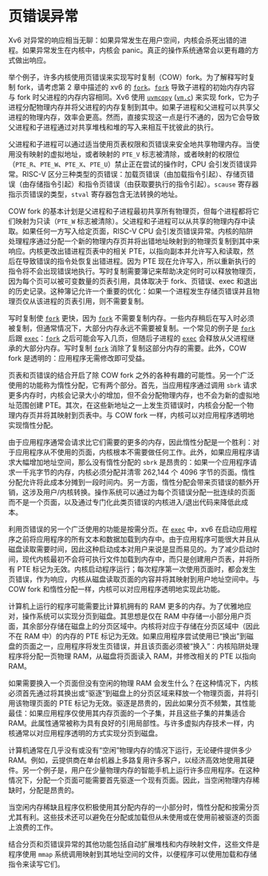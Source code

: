 # 页错误异常

Xv6 对异常的响应相当无聊：如果异常发生在用户空间，内核会杀死出错的进程。如果异常发生在内核中，内核会 panic。真正的操作系统通常会以更有趣的方式做出响应。

举个例子，许多内核使用页错误来实现写时复制（COW）fork。为了解释写时复制 fork，请考虑第 2 章中描述的 xv6 的 [`fork`](/source/xv6-riscv/user/user.h.md)。[`fork`](/source/xv6-riscv/user/user.h.md) 导致子进程的初始内存内容与 fork 时父进程的内存内容相同。Xv6 使用 [`uvmcopy`](/source/xv6-riscv/kernel/defs.h.md) ([`vm.c`](/source/xv6-riscv/kernel/vm.c.md)) 来实现 fork，它为子进程分配物理内存并将父进程的内存复制到其中。如果子进程和父进程可以共享父进程的物理内存，效率会更高。然而，直接实现这一点是行不通的，因为它会导致父进程和子进程通过对共享堆栈和堆的写入来相互干扰彼此的执行。

父进程和子进程可以通过适当使用页表权限和页错误来安全地共享物理内存。当使用没有映射的虚拟地址，或者映射的 `PTE_V` 标志被清除，或者映射的权限位（`PTE_R`、`PTE_W`、`PTE_X`、`PTE_U`）禁止正在尝试的操作时，CPU 会引发页错误异常。RISC-V 区分三种类型的页错误：加载页错误（由加载指令引起）、存储页错误（由存储指令引起）和指令页错误（由获取要执行的指令引起）。`scause` 寄存器指示页错误的类型，`stval` 寄存器包含无法转换的地址。

COW fork 的基本计划是父进程和子进程最初共享所有物理页，但每个进程都将它们映射为只读（`PTE_W` 标志被清除）。父进程和子进程可以从共享的物理内存中读取。如果任何一方写入给定页面，RISC-V CPU 会引发页错误异常。内核的陷阱处理程序通过分配一个新的物理内存页并将出错地址映射到的物理页复制到其中来响应。内核更改出错进程页表中的相关 PTE，以指向副本并允许写入和读取，然后在导致错误的指令处恢复出错进程。因为 PTE 现在允许写入，所以重新执行的指令将不会出现错误地执行。写时复制需要簿记来帮助决定何时可以释放物理页，因为每个页可以被可变数量的页表引用，具体取决于 fork、页错误、exec 和退出的历史记录。这种簿记允许一个重要的优化：如果一个进程发生存储页错误并且物理页仅从该进程的页表引用，则不需要复制。

写时复制使 [`fork`](/source/xv6-riscv/user/user.h.md) 更快，因为 [`fork`](/source/xv6-riscv/user/user.h.md) 不需要复制内存。一些内存稍后在写入时必须被复制，但通常情况下，大部分内存永远不需要被复制。一个常见的例子是 [`fork`](/source/xv6-riscv/user/user.h.md) 后跟 [`exec`](/source/xv6-riscv/user/user.h.md)：[`fork`](/source/xv6-riscv/user/user.h.md) 之后可能会写入几页，但随后子进程的 [`exec`](/source/xv6-riscv/user/user.h.md) 会释放从父进程继承的大部分内存。写时复制 [`fork`](/source/xv6-riscv/user/user.h.md) 消除了复制这部分内存的需要。此外，COW fork 是透明的：应用程序无需修改即可受益。

页表和页错误的结合开启了除 COW fork 之外的各种有趣的可能性。另一个广泛使用的功能称为惰性分配，它有两个部分。首先，当应用程序通过调用 `sbrk` 请求更多内存时，内核会记录大小的增加，但不会分配物理内存，也不会为新的虚拟地址范围创建 PTE。其次，在这些新地址之一上发生页错误时，内核会分配一个物理内存页并将其映射到页表中。与 COW fork 一样，内核可以对应用程序透明地实现惰性分配。

由于应用程序通常会请求比它们需要的更多的内存，因此惰性分配是一个胜利：对于应用程序从不使用的页面，内核根本不需要做任何工作。此外，如果应用程序请求大幅增加地址空间，那么没有惰性分配的 `sbrk` 是昂贵的：如果一个应用程序请求一千兆字节的内存，内核必须分配并清零 262,144 个 4096 字节的页面。惰性分配允许将此成本分摊到一段时间内。另一方面，惰性分配会带来页错误的额外开销，这涉及用户/内核转换。操作系统可以通过为每个页错误分配一批连续的页面而不是一个页面，以及通过专门化此类页错误的内核进入/退出代码来降低此成本。

利用页错误的另一个广泛使用的功能是按需分页。在 [`exec`](/source/xv6-riscv/user/user.h.md) 中，xv6 在启动应用程序之前将应用程序的所有文本和数据加载到内存中。由于应用程序可能很大并且从磁盘读取需要时间，因此这种启动成本对用户来说是显而易见的。为了减少启动时间，现代内核最初不会将可执行文件加载到内存中，而只是创建用户页表，并将所有 PTE 标记为无效。内核启动程序运行；每次程序第一次使用页面时，都会发生页错误，作为响应，内核从磁盘读取页面的内容并将其映射到用户地址空间中。与 COW fork 和惰性分配一样，内核可以对应用程序透明地实现此功能。

计算机上运行的程序可能需要比计算机拥有的 RAM 更多的内存。为了优雅地应对，操作系统可以实现分页到磁盘。其思想是仅在 RAM 中存储一小部分用户页面，其余部分存储在磁盘上的分页区域中。内核将对应于存储在分页区域中（因此不在 RAM 中）的内存的 PTE 标记为无效。如果应用程序尝试使用已“换出”到磁盘的页面之一，应用程序将发生页错误，并且该页面必须被“换入”：内核陷阱处理程序将分配一页物理 RAM，从磁盘将页面读入 RAM，并修改相关的 PTE 以指向 RAM。

如果需要换入一个页面但没有空闲的物理 RAM 会发生什么？在这种情况下，内核必须首先通过将其换出或“驱逐”到磁盘上的分页区域来释放一个物理页面，并将引用该物理页面的 PTE 标记为无效。驱逐是昂贵的，因此如果分页不频繁，其性能最佳：如果应用程序仅使用其内存页面的一个子集，并且这些子集的并集适合 RAM。此属性通常被称为具有良好的引用局部性。与许多虚拟内存技术一样，内核通常以对应用程序透明的方式实现分页到磁盘。

计算机通常在几乎没有或没有“空闲”物理内存的情况下运行，无论硬件提供多少 RAM。例如，云提供商在单台机器上多路复用许多客户，以经济高效地使用其硬件。另一个例子是，用户在少量物理内存的智能手机上运行许多应用程序。在这种情况下，分配一个页面可能需要首先驱逐一个现有页面。因此，当空闲物理内存稀缺时，分配是昂贵的。

当空闲内存稀缺且程序仅积极使用其分配内存的一小部分时，惰性分配和按需分页尤其有利。这些技术还可以避免在分配或加载但从未使用或在使用前被驱逐的页面上浪费的工作。

结合分页和页错误异常的其他功能包括自动扩展堆栈和内存映射文件，这些文件是程序使用 `mmap` 系统调用映射到其地址空间的文件，以便程序可以使用加载和存储指令来读写它们。